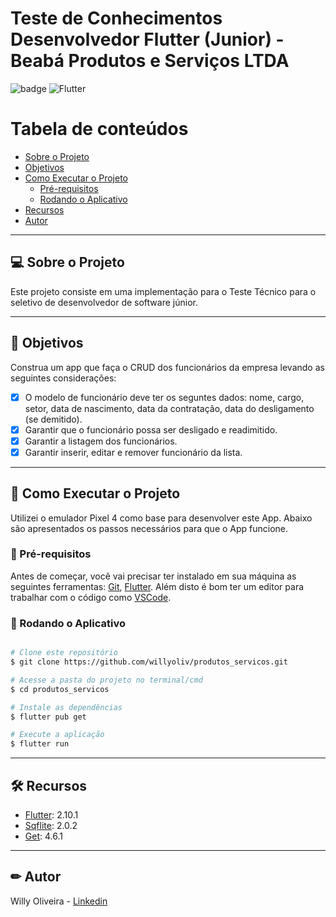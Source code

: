 # Teste de Conhecimentos Desenvolvedor Flutter (Junior) - Beabá Produtos e Serviços LTDA

![badge](https://img.shields.io/github/languages/top/willyoliv/cobras_escadas)
<img alt="Flutter" src="https://img.shields.io/badge/Flutter-%2302569B.svg?style=for-the-badge&logo=Flutter&logoColor=white" />

Tabela de conteúdos
=================
<!--ts-->
   * [Sobre o Projeto](#-sobre-o-projeto)
   * [Objetivos](#-objetivos)
   * [Como Executar o Projeto](#-como-executar-o-projeto)
     * [Pré-requisitos](#-pré-requisitos)
     * [Rodando o Aplicativo](#-rodando-o-aplicativo)
   * [Recursos](#-recursos)
   * [Autor](#-Autor)
<!--te-->

---
## 💻 Sobre o Projeto

Este projeto consiste em uma implementação para o Teste Técnico para o seletivo de desenvolvedor de software júnior. 

---
## 📝 Objetivos
Construa um app que faça o CRUD dos funcionários da empresa levando as seguintes
considerações:
 - [x] O modelo de funcionário deve ter os seguntes dados: nome, cargo, setor, data de nascimento, data da contratação, data do desligamento (se demitido).
 - [x] Garantir que o funcionário possa ser desligado e readimitido.
 - [x] Garantir a listagem dos funcionários.
 - [x] Garantir inserir, editar e remover funcionário da lista.

---
## 🚀 Como Executar o Projeto
Utilizei o emulador Pixel 4 como base para desenvolver este App. Abaixo são apresentados os passos necessários para que o App funcione. 

### 📃 Pré-requisitos

Antes de começar, você vai precisar ter instalado em sua máquina as seguintes ferramentas:
[Git](https://git-scm.com), [Flutter](https://flutter.dev/docs/get-started/install). 
Além disto é bom ter um editor para trabalhar com o código como [VSCode](https://code.visualstudio.com/).<br/>

### 🎲 Rodando o Aplicativo

```bash

# Clone este repositório
$ git clone https://github.com/willyoliv/produtos_servicos.git

# Acesse a pasta do projeto no terminal/cmd
$ cd produtos_servicos

# Instale as dependências
$ flutter pub get

# Execute a aplicação 
$ flutter run


```
---

## 🛠 Recursos

- [Flutter](https://flutter.dev): 2.10.1
- [Sqflite](https://pub.dev/packages/sqflite): 2.0.2
- [Get](https://pub.dev/packages/get): 4.6.1

---

## ✏ Autor

Willy Oliveira - [Linkedin](https://www.linkedin.com/in/willy-oliveira-6b02731a0/)
